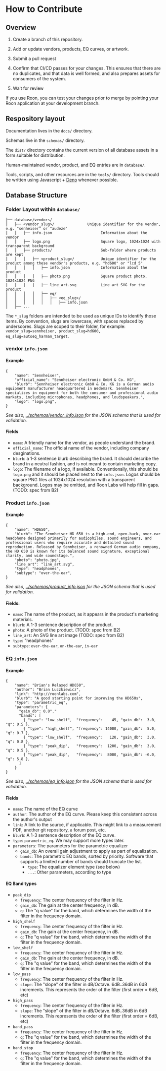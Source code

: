 # How to Contribute

## Overview

1. Create a branch of this repository.

2. Add or update vendors, products, EQ curves, or artwork.

3. Submit a pull request

4. Confirm that CI/CD passes for your changes. This ensures that there are no duplicates, and that data is well formed, and also prepares assets for consumers of the system.

5. Wait for review

If you use Roon, you can test your changes prior to merge by pointing your Roon application at your development branch.

## Respository layout

Documentation lives in the `docs/` directory.

Schemas live in the `schemas/` directory.

The `dist/` directory contains the current version of all database assets in a form suitable for distribution.

Human-maintained vendor, product, and EQ entries are in `database/`.

Tools, scripts, and other resources are in the `tools/` directory. Tools should be written using Javascript + [Deno](https://deno.com/) whenever possible.

## Database Structure

### Folder Layout within `database/`

```
├── database/vendors/
│   ├── <vendor_slug>/               Unique identifier for the vendor, e.g. "senheiser" or "audeze"
│   │   ├── info.json                      Information about the vendor
│   │   ├── logo.png                       Square logo, 1024x1024 with transparent background
│   │   ├── products/                      Sub-folder where products are kept
│   │   │   ├── <product_slug>/            Unique identifier for the product among these vendor's products, e.g. "hd600" or "lcd_5"
│   │   │   │   ├── info.json              Information about the product
│   │   │   │   ├── photo.png              Square product photo, 1024x1024 PNG
│   │   │   │   ├── line_art.svg           Line art SVG for the product
│   │   │   │   ├── eq/
│   │   │   │   │   ├── <eq_slug>/
│   │   │   │   │   │   ├── info.json
│   ├── ...
```

The `*_slug` folders are intended to be used as unique IDs to identify those items. By convention, slugs are lowercase, with spaces replaced by underscores.
Slugs are scoped to their folder, for example: `vendor_slug=sennheiser, product_slug=hd600, eq_slug=autoeq_harman_target`.

### vendor `info.json`

#### Example

```
{
    "name": "Sennheiser",
    "official_name": "Sennheiser electronic GmbH & Co. KG",
    "blurb": "Sennheiser electronic GmbH & Co. KG is a German audio equipment manufacturer headquartered in Wedemark. Sennheiser specializes in equipment for both the consumer and professional audio markets, including microphones, headphones, and loudspeakers.",
    "logo": "logo.png",
}
```

_See also, [../schemas/vendor_info.json](schemas/vendor_info.json) for the JSON schema that is used for validation._

#### Fields

- `name`: A friendly name for the vendor, as people understand the brand.
- `official_name`: The official name of the vendor, including company desginations.
- `blurb`: a 1-3 sentence blurb describing the brand. It should describe the brand in a neutral fashion, and is not meant to contain marketing copy.
- `logo`: The filename of a logo, if available. Conventionally, this should be `logo.png` and it should be placed next to the `info.json`. Logos should be square PNG files at 1024x1024 resolution with a transparent background. Logos may be omitted, and Roon Labs will help fill in gaps. (TODO: spec from B2)


### Product `info.json`

#### Example

```
{
    "name": "HD650",
    "blurb": "The Sennheiser HD 650 is a high-end, open-back, over-ear headphone designed primarily for audiophiles, sound engineers, and professional users who require accurate and detailed sound reproduction. Released by Sennheiser, a renowned German audio company, the HD 650 is known for its balanced sound signature, exceptional clarity, and wide soundstage.",
    "photo": "photo.jpg",
    "line_art": "line_art.svg",
    "type": "headphones",
    "subtype": "over-the-ear",
}
```

_See also, [../schemas/product_info.json](schemas/product_info.json) for the JSON schema that is used for validation._

#### Fields:

- `name`: The name of the product, as it appears in the product's marketing materials.
- `blurb`: A 1-3 sentence description of the product.
- `photo`: A photo of the product. (TODO: spec from B2)
- `line_art`: An SVG line art image (TODO: spec from B2)
- `type`: "headphones"
- `subtype`: `over-the-ear`, `on-the-ear`, `in-ear`

### EQ `info.json`

#### Example

```
{
    "name": "Brian's Relaxed HD650",
    "author": "Brian Luczkiewicz",
    "link": "http://roonlabs.com",
    "blurb": "A good starting point for improving the HD650s",
    "type": "parametric_eq",
    "parameters": {
      "gain_db": 0.0","
      "bands": [
        { "type": "low_shelf",  "frequency":    45, "gain_db":  3.0, "q": 0.5 },
        { "type": "high_shelf", "frequency": 14000, "gain_db":  5.0, "q": 0.7 },
        { "type": "low_shelf",  "frequency":   120, "gain_db":  3.0, "q": 0.8 },
        { "type": "peak_dip",   "frequency":  1200, "gain_db":  3.0, "q": 0.5 },
        { "type": "peak_dip",   "frequency":  8000, "gain_db": -6.0, "q": 5.8 },
      ]
    }
}
```

_See also, [../schemas/eq_info.json](schemas/eq_info.json) for the JSON schema that is used for validation._

#### Fields

- `name`: The name of the EQ curve
- `author`: The author of the EQ curve. Please keep this consistent across the author's output
- `link`: A link to the source, if applicable. This might link to a measurement PDF, another git repository, a forum post, etc.
- `blurb`: A 1-3 sentence description of the EQ curve.
- `type`: `parametric_eq`. We may support more types later.
- `parameters`: The parameters for the parametric equalizer
  - `gain_db`: An overall gain adjustment to apply as part of equalization.
  - `bands`: The parametric EQ bands, sorted by priority. Software that supports a limited number of bands should truncate the list.
    - `type`: The equalizer element type (see below)
    - `...`: Other parameters, according to type

#### EQ Band types

- `peak_dip`
  - `frequency`: The center frequency of the filter in Hz.
  - `gain_db`: The gain at the center frequency, in dB.
  - `q`: The "q value" for the band, which determines the width of the filter in the frequency domain.
- `high_shelf`
  - `frequency`: The center frequency of the filter in Hz.
  - `gain_db`: The gain at the center frequency, in dB.
  - `q`: The "q value" for the band, which determines the width of the filter in the frequency domain.
- `low_shelf`
  - `frequency`: The center frequency of the filter in Hz.
  - `gain_db`: The gain at the center frequency, in dB.
  - `q`: The "q value" for the band, which determines the width of the filter in the frequency domain.
- `low_pass`
  - `frequency`: The center frequency of the filter in Hz.
  - `slope`: The "slope" of the filter in dB/Octave. 6dB..36dB in 6dB increments. This represents the order of the filter (first order = 6dB, etc)
- `high_pass`
  - `frequency`: The center frequency of the filter in Hz.
  - `slope`: The "slope" of the filter in dB/Octave. 6dB..36dB in 6dB increments. This represents the order of the filter (first order = 6dB, etc)
- `band_pass`
  - `frequency`: The center frequency of the filter in Hz.
  - `q`: The "q value" for the band, which determines the width of the filter in the frequency domain.
- `band_stop`
  - `frequency`: The center frequency of the filter in Hz.
  - `q`: The "q value" for the band, which determines the width of the filter in the frequency domain.
